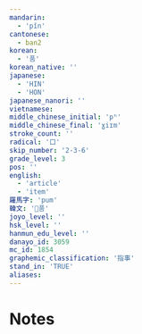 ```yaml
---
mandarin:
  - 'pǐn'
cantonese:
  - ban2
korean:
  - '품'
korean_native: ''
japanese:
  - 'HIN'
  - 'HON'
japanese_nanori: ''
vietnamese:
middle_chinese_initial: 'pʰ'
middle_chinese_final: 'ɣiɪm'
stroke_count: ''
radical: '口'
skip_number: '2-3-6'
grade_level: 3
pos: ''
english:
  - 'article'
  - 'item'
羅馬字: 'pum'
韓文: '품'
joyo_level: ''
hsk_level: ''
hanmun_edu_level: ''
danayo_id: 3059
mc_id: 1854
graphemic_classification: '指事'
stand_in: 'TRUE'
aliases:
---
```


# Notes
